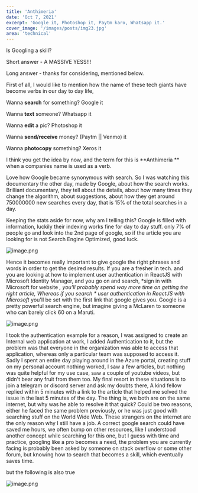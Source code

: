 ```yaml
---
title: 'Anthimeria'
date: 'Oct 7, 2021'
excerpt: 'Google it, Photoshop it, Paytm karo, Whatsapp it.'
cover_image: '/images/posts/img23.jpg'
area: 'technical'
---
```

Is Googling a skill?

Short answer -  A MASSIVE YESS!!!

Long answer - thanks for considering, mentioned below.

First of all, I would like to mention how the name of these tech giants have become verbs in our day to day life,

Wanna **search** for something? Google it

Wanna **text** someone? Whatsapp it

Wanna **edit** a pic? Photoshop it

Wanna **send/receive** money? (Paytm || Venmo) it

Wanna **photocopy** something? Xeros it


I think you get the idea by now, and the term for this is **Anthimeria ** when a companies name is used as a verb.

Love how Google became synonymous with search. So I was watching this documentary the other day, made by Google, about how the search works. Brilliant documentary, they tell about the details, about how many times they change the algorithm, about suggestions, about how they get around 750000000 new searches every day, that is 15% of the total searches in a day.

Keeping the stats aside for now, why am I telling this? Google is filled with information, luckily their indexing works fine for day to day stuff. only 7% of people go and look into the 2nd page of google, so if the article you are looking for is not Search Engine Optimized, good luck. 


![image.png](https://cdn.hashnode.com/res/hashnode/image/upload/v1633626859757/uPY1C7PHV.png)

Hence it becomes really important to give google the right phrases and words in order to get the desired results. If you are a fresher in tech. and you are looking at how to implement user authentication in ReactJS with Microsoft Identity Manager, and you go on and search, *sign in with Microsoft for website *, you'll probably spend way more time on getting the right article, Whereas if you search * user authentication in ReactJS with Microsoft* you'll be set with the first link that google gives you. 
Google is a pretty powerful search engine, but imagine giving a McLaren to someone who can barely click 60 on a Maruti. 


![image.png](https://cdn.hashnode.com/res/hashnode/image/upload/v1633626119169/PRHWUN-d5.png)


I took the authentication example for a reason, I was assigned to create an Internal web application at work, I added Authentication to it, but the problem was that everyone in the organization was able to access that application, whereas only a particular team was supposed to access it. Sadly I spent an entire day playing around in the Azure portal, creating stuff on my personal account nothing worked, I saw a few articles, but nothing was quite helpful for my use case, saw a couple of youtube videos, but didn't bear any fruit from them too. My final resort in these situations is to join a telegram or discord server and ask my doubts there,
A kind fellow replied within 5 minutes with a link to the article that helped me solved the issue in the last 5 minutes of the day.
The thing is, we both are on the same internet, but why was he able to resolve it that quick? Could be two reasons, either he faced the same problem previously, or he was just good with searching stuff on the World Wide Web. These strangers on the internet are the only reason why I still have a job. A correct google search could have saved me hours, we often bump on other resources, like I understood another concept while searching for this one, but I guess with time and practice, googling like a pro becomes a need, the problem you are currently facing is probably been asked by someone on stack overflow or some other forum, but knowing how to search that becomes a skill, which eventually saves time. 

but the following is also true


![image.png](https://cdn.hashnode.com/res/hashnode/image/upload/v1633626783536/yxfP1JZEp.png)
